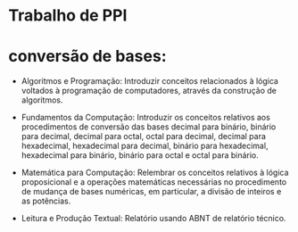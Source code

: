 
  #      Trabalho de PPI
  
  
   # conversão de bases:

- Algoritmos e Programação: Introduzir conceitos relacionados à lógica voltados à programação de computadores, através da construção de algoritmos.
  

- Fundamentos da Computação: Introduzir os conceitos relativos aos procedimentos de conversão das bases decimal para binário, binário para decimal, decimal para octal, octal para decimal, decimal para hexadecimal, hexadecimal para decimal, binário para hexadecimal, hexadecimal para binário, binário para octal e octal para binário.


- Matemática para Computação: Relembrar os conceitos relativos à lógica proposicional e a operações matemáticas necessárias no procedimento de mudança de bases numéricas, em particular, a divisão de inteiros e as potências.


- Leitura e Produção Textual: Relatório usando ABNT de relatório técnico.
